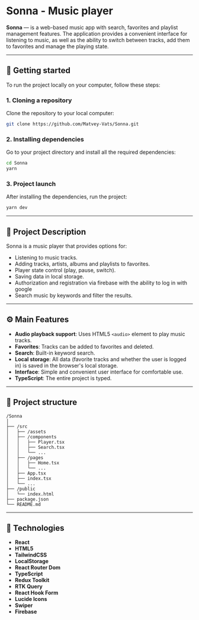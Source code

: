 # Sonna - Music player

**Sonna** — is a web-based music app with search, favorites and playlist management features. The application provides a convenient interface for listening to music, as well as the ability to switch between tracks, add them to favorites and manage the playing state.

---

## 🚀 Getting started

To run the project locally on your computer, follow these steps:

### 1. Cloning a repository

Clone the repository to your local computer:

```bash
git clone https://github.com/Matvey-Vats/Sonna.git
```

### 2. Installing dependencies

Go to your project directory and install all the required dependencies:

```bash
cd Sonna
yarn
```

### 3. Project launch

After installing the dependencies, run the project:

```bash
yarn dev
```
---

## 📜 Project Description

Sonna is a music player that provides options for:

- Listening to music tracks.
- Adding tracks, artists, albums and playlists to favorites.
- Player state control (play, pause, switch).
- Saving data in local storage.
- Authorization and registration via firebase with the ability to log in with google
- Search music by keywords and filter the results.

---

## ⚙️ Main Features

- **Audio playback support**: Uses HTML5 `<audio>` element to play music tracks.
- **Favorites**: Tracks can be added to favorites and deleted.
- **Search**: Built-in keyword search.
- **Local storage**: All data (favorite tracks and whether the user is logged in) is saved in the browser's local storage.
- **Interface**: Simple and convenient user interface for comfortable use.
- **TypeScript**: The entire project is typed.

---

## 📂 Project structure

```
/Sonna
│
├── /src
│   ├── /assets
│   ├── /components
│   │   ├── Player.tsx    
│   │   ├── Search.tsx    
│   │   └── ...
│   ├── /pages
│   │   ├── Home.tsx
│   │   └── ...           
│   ├── App.tsx           
│   ├── index.tsx         
│   └── ...
├── /public
│   └── index.html       
├── package.json         
└── README.md            
```

---

## 🔧 Technologies

- **React** 
- **HTML5** 
- **TailwindCSS** 
- **LocalStorage**
- **React Router Dom**
- **TypeScript**
- **Redux Toolkit**
- **RTK Query**
- **React Hook Form**
- **Lucide Icons**
- **Swiper**
- **Firebase**

